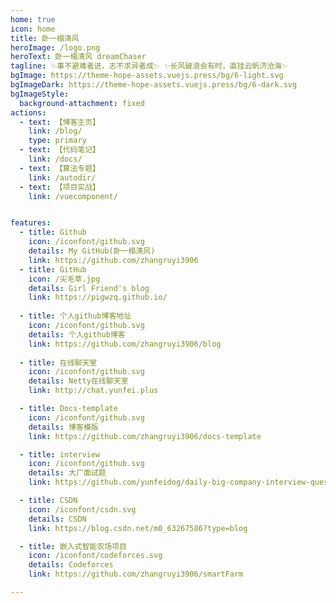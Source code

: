 ```yaml
---
home: true
icon: home
title: 卧一榻清风
heroImage: /logo.png
heroText: 卧一榻清风 dreamChaser 
tagline: ✨事不避难者进，志不求异者成✨ ✨长风破浪会有时，直挂云帆济沧海✨
bgImage: https://theme-hope-assets.vuejs.press/bg/6-light.svg
bgImageDark: https://theme-hope-assets.vuejs.press/bg/6-dark.svg
bgImageStyle:
  background-attachment: fixed
actions:
  - text: 【博客主页】
    link: /blog/
    type: primary
  - text: 【代码笔记】
    link: /docs/
  - text: 【算法专题】
    link: /autodir/
  - text: 【项目实战】
    link: /vuecomponent/


features:
  - title: Github
    icon: /iconfont/github.svg
    details: My GitHub(卧一榻清风)
    link: https://github.com/zhangruyi3906
  - title: GitHub
    icon: /尖毛草.jpg
    details: Girl Friend's blog
    link: https://pigwzq.github.io/
    
  - title: 个人github博客地址
    icon: /iconfont/github.svg
    details: 个人github博客
    link: https://github.com/zhangruyi3906/blog
    
  - title: 在线聊天室
    icon: /iconfont/github.svg
    details: Netty在线聊天室
    link: http://chat.yunfei.plus

  - title: Docs-template
    icon: /iconfont/github.svg
    details: 博客模版
    link: https://github.com/zhangruyi3906/docs-template

  - title: interview
    icon: /iconfont/github.svg
    details: 大厂面试题
    link: https://github.com/yunfeidog/daily-big-company-interview-questions

  - title: CSDN
    icon: /iconfont/csdn.svg
    details: CSDN
    link: https://blog.csdn.net/m0_63267586?type=blog

  - title: 嵌入式智能农场项目
    icon: /iconfont/codeforces.svg
    details: Codeforces
    link: https://github.com/zhangruyi3906/smartFarm

---
```

 

